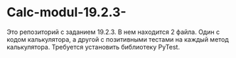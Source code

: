 # Calc-modul-19.2.3-

Это репозиторий с заданием 19.2.3. 
В нем находится 2 файла. Один с кодом калькулятора, а другой с позитивными тестами на каждый метод калькулятора.
Требуется установить библиотеку PyTest.
